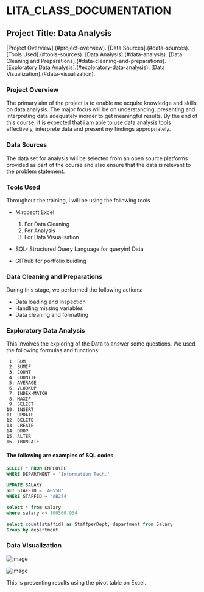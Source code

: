 # LITA_CLASS_DOCUMENTATION
## Project Title: Data Analysis
[Project Overview].(#project-overview).
[Data Sources].(#data-sources).
[Tools Used].(#tools-sources).
[Data Analysis].(#data-analysis).
[Data Cleaning and Preparations].(#data-cleaning-and-preparations).
[Exploratory Data Analysis].(#exploratory-data-analysis).
[Data Visualization].(#data-visualization).

### Project Overview
The primary aim of the project is to enable me acquire knowledge and skills on data analysis. The major focus will be on understanding, presenting and interpreting data adequately inorder to get meaningful results. By the end of this course, it is expected that i am able to use data analysis tools effectively, interprete data and present my findings appropriately.

### Data Sources
The data set for analysis will be selected from an open source platforms provided as part of the course and also ensure that the data is relevant to the problem statement.

### Tools Used
Throughout the training, i will be using the following tools

- Mircosoft Excel

     1. For Data Cleaning
     2. For Analysis
     3. For Data Visualisation
   
- SQL- Structured Query Language for queryinf Data

- GIThub for portfolio buidling

### Data Cleaning and Preparations
During this stage, we performed the following actions: 

- Data loading and Inspection
- Handling missing variables
- Data cleaning and formatting

### Exploratory Data Analysis
This involves the exploring of the Data to answer some questions. 
We used the following formulas and functions:

     1. SUM
     2. SUMIF
     3. COUNT
     4. COUNTIF
     5. AVERAGE
     6. VLOOKUP
     7. INDEX-MATCH
     8. MAXIF
     9. SELECT
    10. INSERT
    11. UPDATE
    12. DELETE
    13. CREATE
    14. DROP
    15. ALTER
    16. TRUNCATE

#### The following are examples of SQL codes

```SQL
SELECT * FROM EMPLOYEE
WHERE DEPARTMENT = 'Information Tech.'
```

```SQL
UPDATE SALARY
SET STAFFID = 'AB550'
WHERE STAFFID = 'AB254'
```

```SQL
select * from salary
where salary <> 100560.934
```

```SQL
select count(staffid) as StaffperDept, department from Salary
Group by department
```

### Data Visualization


![image](https://github.com/user-attachments/assets/28dddce5-7c38-4eef-9a42-03a7f8409647)


![image](https://github.com/user-attachments/assets/9ca3ffe8-6943-41bd-94c2-2544557c07be)

This is presenting results using the pivot table on Excel.
